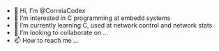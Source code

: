 - 👋 Hi, I’m @CorreiaCodex
- 👀 I’m interested in C programming at embedd systems
- 🌱 I’m currently learning C, used at network control and network stats
- 💞️ I’m looking to collaborate on ...
- 📫 How to reach me ...

<!---
CorreiaCodex/CorreiaCodex is a ✨ special ✨ repository because its `README.md` (this file) appears on your GitHub profile.
You can click the Preview link to take a look at your changes.
--->
